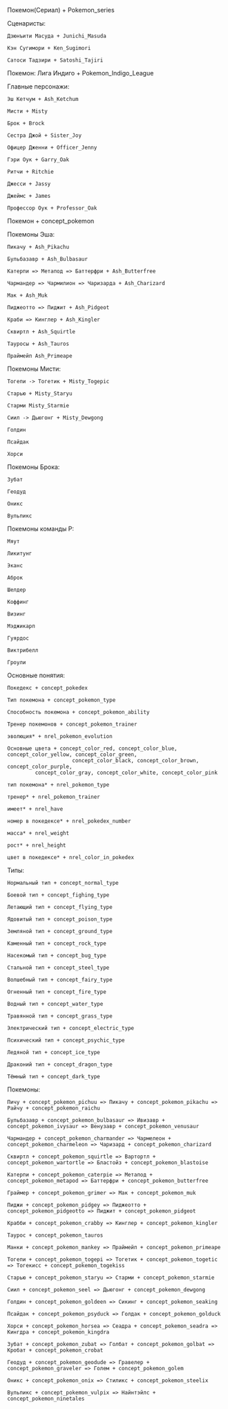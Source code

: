 Покемон(Сериал) + Pokemon_series

Сценаристы:

	Дзюнъити Масуда + Junichi_Masuda

	Кэн Сугимори + Ken_Sugimori

	Сатоси Тадзири + Satoshi_Tajiri

Покемон: Лига Индиго + Pokemon_Indigo_League

Главные персонажи:
	
	Эш Кетчум + Ash_Ketchum
	
	Мисти + Misty

	Брок + Brock
	
	Сестра Джой + Sister_Joy
	
	Офицер Дженни + Officer_Jenny
	
	Гэри Оук + Garry_Oak
	
	Ритчи + Ritchie
	
	Джесси + Jassy
	
	Джеймс + James
	
	Профессор Оук + Professor_Oak	
 
Покемон + concept_pokemon

Покемоны Эша:

	Пикачу + Ash_Pikachu

	Бульбазавр + Ash_Bulbasaur

	Катерпи => Метапод => Баттерфри + Ash_Butterfree

	Чармандер => Чармилион => Чаризардa + Ash_Charizard

	Мак + Ash_Muk

	Пиджеотто => Пиджит + Ash_Pidgeot

	Краби => Кинглер + Ash_Kingler

	Сквиртл + Ash_Squirtle

	Тауросы + Ash_Tauros

	Праймейп Ash_Primeape

Покемоны Мисти:

	Тогепи -> Тогетик + Misty_Togepic

	Старью + Misty_Staryu

	Старми Misty_Starmie

	Сиил -> Дьюгонг + Misty_Dewgong

	Голдин

	Псайдак

	Хорси

Покемоны Брока:

	Зубат

	Геодуд

	Оникс

	Вульпикс

Покемоны команды Р:

	Мяут

	Ликитунг

	Эканс

	Аброк

	Шелдер

	Коффинг

	Визинг

	Мэджикарп

	Гуярдос

	Виктрибелл

	Гроули

Основные понятия:

	Покедекс + concept_pokedex

	Тип покемона + concept_pokemon_type

	Способность покемона + concept_pokemon_ability

	Тренер покемонов + concept_pokemon_trainer

	эволюция* + nrel_pokemon_evolution

	Основные цвета + concept_color_red, concept_color_blue, concept_color_yellow, concept_color_green,
                         concept_color_black, concept_color_brown, concept_color_purple, 
			 concept_color_gray, concept_color_white, concept_color_pink
	
	тип покемона* + nrel_pokemon_type

	тренер* + nrel_pokemon_trainer	
	
	имеет* + nrel_have

	номер в покедексе* + nrel_pokedex_number

	масса* + nrel_weight

	рост* + nrel_height

	цвет в покедексе* + nrel_color_in_pokedex
Типы:

	Нормальный тип + concept_normal_type

	Боевой тип + concept_fighing_type

	Летающий тип + concept_flying_type

	Ядовитый тип + concept_poison_type

	Земляной тип + concept_ground_type

	Каменный тип + concept_rock_type

	Насекомый тип + concept_bug_type

	Стальной тип + concept_steel_type

	Волшебный тип + concept_fairy_type

	Огненный тип + concept_fire_type

	Водный тип + concept_water_type

	Травянной тип + concept_grass_type

	Электрический тип + concept_electric_type

	Психический тип + concept_psychic_type
		
	Ледяной тип + concept_ice_type

	Драконий тип + concept_dragon_type
	
	Тёмный тип + concept_dark_type

Покемоны: 

	Пичу + concept_pokemon_pichuu => Пикачу + concept_pokemon_pikachu => Райчу + concept_pokemon_raichu

	Бульбазавр + concept_pokemon_bulbasaur => Ивизавр + concept_pokemon_ivysaur => Венузавр + concept_pokemon_venusaur

	Чармандер + concept_pokemon_charmander => Чармелеон + concept_pokemon_charmeleon => Чаризард + concept_pokemon_charizard

	Сквиртл + concept_pokemon_squirtle => Вартортл + concept_pokemon_wartortle => Бластойз + concept_pokemon_blastoise

	Катерпи + concept_pokemon_caterpie => Метапод + concept_pokemon_metapod => Баттерфри + concept_pokemon_butterfree
	
	Граймер + concept_pokemon_grimer => Мак + concept_pokemon_muk

	Пиджи + concept_pokemon_pidgey => Пиджеотто + concept_pokemon_pidgeotto => Пиджит + concept_pokemon_pidgeot

	Крабби + concept_pokemon_crabby => Кинглер + concept_pokemon_kingler

	Таурос + concept_pokemon_tauros

	Манки + concept_pokemon_mankey => Праймейп + concept_pokemon_primeape

	Тогепи + concept_pokemon_togepi => Тогетик + concept_pokemon_togetic => Тогекисс + concept_pokemon_togekiss

	Старью + concept_pokemon_staryu => Старми + concept_pokemon_starmie
	
	Сиил + concept_pokemon_seel => Дьюгонг + concept_pokemon_dewgong
	
	Голдин + concept_pokemon_goldeen => Сикинг + concept_pokemon_seaking

	Псайдак + concept_pokemon_psyduck => Голдак + concept_pokemon_golduck

	Хорси + concept_pokemon_horsea => Сеадра + concept_pokemon_seadra => Кингдра + concept_pokemon_kingdra

	Зубат + concept_pokemon_zubat => Голбат + concept_pokemon_golbat => Кробат + concept_pokemon_crobat

	Геодуд + concept_pokemon_geodude => Гравелер + concept_pokemon_graveler => Голем + concept_pokemon_golem

	Оникс + concept_pokemon_onix => Стиликс + concept_pokemon_steelix
	
	Вульпикс + concept_pokemon_vulpix => Найнтэйлс + concept_pokemon_ninetales
	
